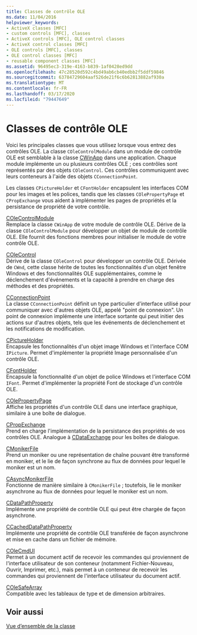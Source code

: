 ```yaml
---
title: Classes de contrôle OLE
ms.date: 11/04/2016
helpviewer_keywords:
- ActiveX classes [MFC]
- custom controls [MFC], classes
- ActiveX controls [MFC], OLE control classes
- ActiveX control classes [MFC]
- OLE controls [MFC], classes
- OLE control classes [MFC]
- reusable component classes [MFC]
ms.assetid: 96495ec3-319e-4163-b839-1af0428ed9dd
ms.openlocfilehash: 47c28520d592c4bd49ab6cb40edbb2f5ddf59846
ms.sourcegitcommit: 63784729604aaf526de21f6c6b62813882af930a
ms.translationtype: MT
ms.contentlocale: fr-FR
ms.lasthandoff: 03/17/2020
ms.locfileid: "79447649"
---
```

# <a name="ole-control-classes"></a>Classes de contrôle OLE

Voici les principales classes que vous utilisez lorsque vous entrez des contrôles OLE. La classe `COleControlModule` dans un module de contrôle OLE est semblable à la classe [CWinApp](../mfc/reference/cwinapp-class.md) dans une application. Chaque module implémente un ou plusieurs contrôles OLE ; ces contrôles sont représentés par des objets `COleControl`. Ces contrôles communiquent avec leurs conteneurs à l'aide des objets `CConnectionPoint`.

Les classes `CPictureHolder` et `CFontHolder` encapsulent les interfaces COM pour les images et les polices, tandis que les classes `COlePropertyPage` et `CPropExchange` vous aident à implémenter les pages de propriétés et la persistance de propriété de votre contrôle.

[COleControlModule](../mfc/reference/colecontrolmodule-class.md)<br/>
Remplace la classe `CWinApp` de votre module de contrôle OLE. Dérive de la classe `COleControlModule` pour développer un objet de module de contrôle OLE. Elle fournit des fonctions membres pour initialiser le module de votre contrôle OLE.

[COleControl](../mfc/reference/colecontrol-class.md)<br/>
Dérive de la classe `COleControl` pour développer un contrôle OLE. Dérivée de `CWnd`, cette classe hérite de toutes les fonctionnalités d'un objet fenêtre Windows et des fonctionnalités OLE supplémentaires, comme le déclenchement d'événements et la capacité à prendre en charge des méthodes et des propriétés.

[CConnectionPoint](../mfc/reference/cconnectionpoint-class.md)<br/>
La classe `CConnectionPoint` définit un type particulier d'interface utilisé pour communiquer avec d'autres objets OLE, appelé "point de connexion". Un point de connexion implémente une interface sortante qui peut initier des actions sur d'autres objets, tels que les événements de déclenchement et les notifications de modification.

[CPictureHolder](../mfc/reference/cpictureholder-class.md)<br/>
Encapsule les fonctionnalités d'un objet image Windows et l'interface COM `IPicture`. Permet d'implémenter la propriété Image personnalisée d'un contrôle OLE.

[CFontHolder](../mfc/reference/cfontholder-class.md)<br/>
Encapsule la fonctionnalité d'un objet de police Windows et l'interface COM `IFont`. Permet d'implémenter la propriété Font de stockage d'un contrôle OLE.

[COlePropertyPage](../mfc/reference/colepropertypage-class.md)<br/>
Affiche les propriétés d'un contrôle OLE dans une interface graphique, similaire à une boîte de dialogue.

[CPropExchange](../mfc/reference/cpropexchange-class.md)<br/>
Prend en charge l'implémentation de la persistance des propriétés de vos contrôles OLE. Analogue à [CDataExchange](../mfc/reference/cdataexchange-class.md) pour les boîtes de dialogue.

[CMonikerFile](../mfc/reference/cmonikerfile-class.md)<br/>
Prend un moniker ou une représentation de chaîne pouvant être transformé en moniker, et le lie de façon synchrone au flux de données pour lequel le moniker est un nom.

[CAsyncMonikerFile](../mfc/reference/casyncmonikerfile-class.md)<br/>
Fonctionne de manière similaire à `CMonikerFile` ; toutefois, lie le moniker asynchrone au flux de données pour lequel le moniker est un nom.

[CDataPathProperty](../mfc/reference/cdatapathproperty-class.md)<br/>
Implémente une propriété de contrôle OLE qui peut être chargée de façon asynchrone.

[CCachedDataPathProperty](../mfc/reference/ccacheddatapathproperty-class.md)<br/>
Implémente une propriété de contrôle OLE transférée de façon asynchrone et mise en cache dans un fichier de mémoire.

[COleCmdUI](../mfc/reference/colecmdui-class.md)<br/>
Permet à un document actif de recevoir les commandes qui proviennent de l'interface utilisateur de son conteneur (notamment Fichier-Nouveau, Ouvrir, Imprimer, etc.), mais permet à un conteneur de recevoir les commandes qui proviennent de l'interface utilisateur du document actif.

[COleSafeArray](../mfc/reference/colesafearray-class.md)<br/>
Compatible avec les tableaux de type et de dimension arbitraires.

## <a name="see-also"></a>Voir aussi

[Vue d’ensemble de la classe](../mfc/class-library-overview.md)
